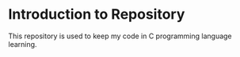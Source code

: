 ﻿# Introduction to Repository
This repository is used to keep my code in C programming language learning.
